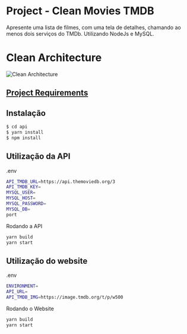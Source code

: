 # Project - Clean Movies TMDB
Apresente uma lista de filmes, com uma tela de detalhes, chamando ao menos dois serviços do TMDb. Utilizando NodeJs e MySQL.

# Clean Architecture

![Clean Architecture](https://stiffcode.com.br/cls-node.png)


## [Project Requirements](/api/documentation/movies-use-case.md)

## Instalação
``` bash
$ cd api
$ yarn install
$ npm install
```
## Utilização da API
.env
``` bash
API_TMDB_URL=https://api.themoviedb.org/3
API_TMDB_KEY=
MYSQL_USER=
MYSQL_HOST=
MYSQL_PASSWORD=
MYSQL_DB=
port
```
Rodando a API 
``` bash
yarn build
yarn start
```
## Utilização do website
.env
``` bash
ENVIRONMENT=
API_URL=
API_TMDB_IMG=https://image.tmdb.org/t/p/w500
```
Rodando o Website 
``` bash
yarn build
yarn start
```
